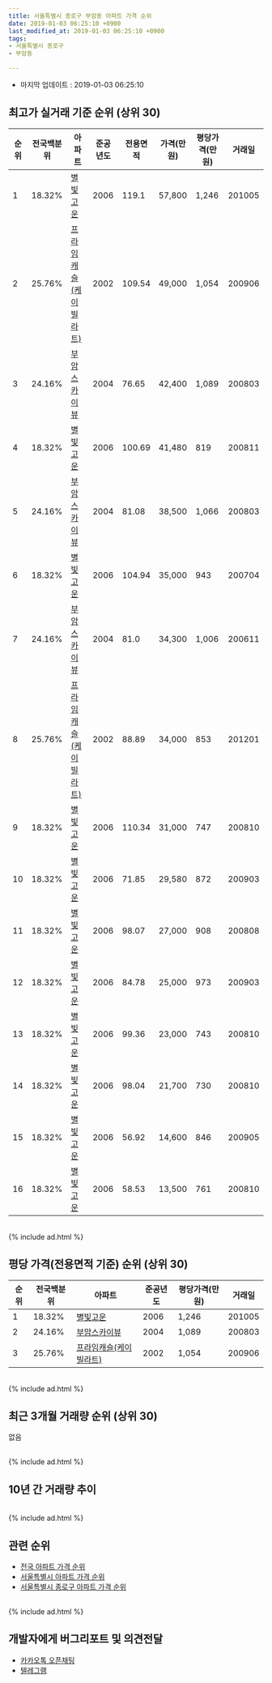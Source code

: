 ```yaml
---
title: 서울특별시 종로구 부암동 아파트 가격 순위
date: 2019-01-03 06:25:10 +0900
last_modified_at: 2019-01-03 06:25:10 +0900
tags:
- 서울특별시 종로구
- 부암동

---
```


* 마지막 업데이트 : 2019-01-03 06:25:10

## 최고가 실거래 기준 순위 (상위 30)


|순위|전국백분위|아파트|준공년도|전용면적|가격(만원)|평당가격(만원)|거래일|
|---|---|---|---|---|---|---|---|
|1|18.32%|[별빛고운](https://search.naver.com/search.naver?query=%EC%84%9C%EC%9A%B8%ED%8A%B9%EB%B3%84%EC%8B%9C+%EC%A2%85%EB%A1%9C%EA%B5%AC+%EB%B6%80%EC%95%94%EB%8F%99+%EB%B3%84%EB%B9%9B%EA%B3%A0%EC%9A%B4)|2006|119.1|57,800|1,246|201005|
|2|25.76%|[프라임캐슬(케이빌라트)](https://search.naver.com/search.naver?query=%EC%84%9C%EC%9A%B8%ED%8A%B9%EB%B3%84%EC%8B%9C+%EC%A2%85%EB%A1%9C%EA%B5%AC+%EB%B6%80%EC%95%94%EB%8F%99+%ED%94%84%EB%9D%BC%EC%9E%84%EC%BA%90%EC%8A%AC%28%EC%BC%80%EC%9D%B4%EB%B9%8C%EB%9D%BC%ED%8A%B8%29)|2002|109.54|49,000|1,054|200906|
|3|24.16%|[부암스카이뷰](https://search.naver.com/search.naver?query=%EC%84%9C%EC%9A%B8%ED%8A%B9%EB%B3%84%EC%8B%9C+%EC%A2%85%EB%A1%9C%EA%B5%AC+%EB%B6%80%EC%95%94%EB%8F%99+%EB%B6%80%EC%95%94%EC%8A%A4%EC%B9%B4%EC%9D%B4%EB%B7%B0)|2004|76.65|42,400|1,089|200803|
|4|18.32%|[별빛고운](https://search.naver.com/search.naver?query=%EC%84%9C%EC%9A%B8%ED%8A%B9%EB%B3%84%EC%8B%9C+%EC%A2%85%EB%A1%9C%EA%B5%AC+%EB%B6%80%EC%95%94%EB%8F%99+%EB%B3%84%EB%B9%9B%EA%B3%A0%EC%9A%B4)|2006|100.69|41,480|819|200811|
|5|24.16%|[부암스카이뷰](https://search.naver.com/search.naver?query=%EC%84%9C%EC%9A%B8%ED%8A%B9%EB%B3%84%EC%8B%9C+%EC%A2%85%EB%A1%9C%EA%B5%AC+%EB%B6%80%EC%95%94%EB%8F%99+%EB%B6%80%EC%95%94%EC%8A%A4%EC%B9%B4%EC%9D%B4%EB%B7%B0)|2004|81.08|38,500|1,066|200803|
|6|18.32%|[별빛고운](https://search.naver.com/search.naver?query=%EC%84%9C%EC%9A%B8%ED%8A%B9%EB%B3%84%EC%8B%9C+%EC%A2%85%EB%A1%9C%EA%B5%AC+%EB%B6%80%EC%95%94%EB%8F%99+%EB%B3%84%EB%B9%9B%EA%B3%A0%EC%9A%B4)|2006|104.94|35,000|943|200704|
|7|24.16%|[부암스카이뷰](https://search.naver.com/search.naver?query=%EC%84%9C%EC%9A%B8%ED%8A%B9%EB%B3%84%EC%8B%9C+%EC%A2%85%EB%A1%9C%EA%B5%AC+%EB%B6%80%EC%95%94%EB%8F%99+%EB%B6%80%EC%95%94%EC%8A%A4%EC%B9%B4%EC%9D%B4%EB%B7%B0)|2004|81.0|34,300|1,006|200611|
|8|25.76%|[프라임캐슬(케이빌라트)](https://search.naver.com/search.naver?query=%EC%84%9C%EC%9A%B8%ED%8A%B9%EB%B3%84%EC%8B%9C+%EC%A2%85%EB%A1%9C%EA%B5%AC+%EB%B6%80%EC%95%94%EB%8F%99+%ED%94%84%EB%9D%BC%EC%9E%84%EC%BA%90%EC%8A%AC%28%EC%BC%80%EC%9D%B4%EB%B9%8C%EB%9D%BC%ED%8A%B8%29)|2002|88.89|34,000|853|201201|
|9|18.32%|[별빛고운](https://search.naver.com/search.naver?query=%EC%84%9C%EC%9A%B8%ED%8A%B9%EB%B3%84%EC%8B%9C+%EC%A2%85%EB%A1%9C%EA%B5%AC+%EB%B6%80%EC%95%94%EB%8F%99+%EB%B3%84%EB%B9%9B%EA%B3%A0%EC%9A%B4)|2006|110.34|31,000|747|200810|
|10|18.32%|[별빛고운](https://search.naver.com/search.naver?query=%EC%84%9C%EC%9A%B8%ED%8A%B9%EB%B3%84%EC%8B%9C+%EC%A2%85%EB%A1%9C%EA%B5%AC+%EB%B6%80%EC%95%94%EB%8F%99+%EB%B3%84%EB%B9%9B%EA%B3%A0%EC%9A%B4)|2006|71.85|29,580|872|200903|
|11|18.32%|[별빛고운](https://search.naver.com/search.naver?query=%EC%84%9C%EC%9A%B8%ED%8A%B9%EB%B3%84%EC%8B%9C+%EC%A2%85%EB%A1%9C%EA%B5%AC+%EB%B6%80%EC%95%94%EB%8F%99+%EB%B3%84%EB%B9%9B%EA%B3%A0%EC%9A%B4)|2006|98.07|27,000|908|200808|
|12|18.32%|[별빛고운](https://search.naver.com/search.naver?query=%EC%84%9C%EC%9A%B8%ED%8A%B9%EB%B3%84%EC%8B%9C+%EC%A2%85%EB%A1%9C%EA%B5%AC+%EB%B6%80%EC%95%94%EB%8F%99+%EB%B3%84%EB%B9%9B%EA%B3%A0%EC%9A%B4)|2006|84.78|25,000|973|200903|
|13|18.32%|[별빛고운](https://search.naver.com/search.naver?query=%EC%84%9C%EC%9A%B8%ED%8A%B9%EB%B3%84%EC%8B%9C+%EC%A2%85%EB%A1%9C%EA%B5%AC+%EB%B6%80%EC%95%94%EB%8F%99+%EB%B3%84%EB%B9%9B%EA%B3%A0%EC%9A%B4)|2006|99.36|23,000|743|200810|
|14|18.32%|[별빛고운](https://search.naver.com/search.naver?query=%EC%84%9C%EC%9A%B8%ED%8A%B9%EB%B3%84%EC%8B%9C+%EC%A2%85%EB%A1%9C%EA%B5%AC+%EB%B6%80%EC%95%94%EB%8F%99+%EB%B3%84%EB%B9%9B%EA%B3%A0%EC%9A%B4)|2006|98.04|21,700|730|200810|
|15|18.32%|[별빛고운](https://search.naver.com/search.naver?query=%EC%84%9C%EC%9A%B8%ED%8A%B9%EB%B3%84%EC%8B%9C+%EC%A2%85%EB%A1%9C%EA%B5%AC+%EB%B6%80%EC%95%94%EB%8F%99+%EB%B3%84%EB%B9%9B%EA%B3%A0%EC%9A%B4)|2006|56.92|14,600|846|200905|
|16|18.32%|[별빛고운](https://search.naver.com/search.naver?query=%EC%84%9C%EC%9A%B8%ED%8A%B9%EB%B3%84%EC%8B%9C+%EC%A2%85%EB%A1%9C%EA%B5%AC+%EB%B6%80%EC%95%94%EB%8F%99+%EB%B3%84%EB%B9%9B%EA%B3%A0%EC%9A%B4)|2006|58.53|13,500|761|200810|


<br>
{% include ad.html %}
<br>

## 평당 가격(전용면적 기준) 순위 (상위 30)


|순위|전국백분위|아파트|준공년도|평당가격(만원)|거래일|
|---|---|---|---|---|---|
|1|18.32%|[별빛고운](https://search.naver.com/search.naver?query=%EC%84%9C%EC%9A%B8%ED%8A%B9%EB%B3%84%EC%8B%9C+%EC%A2%85%EB%A1%9C%EA%B5%AC+%EB%B6%80%EC%95%94%EB%8F%99+%EB%B3%84%EB%B9%9B%EA%B3%A0%EC%9A%B4)|2006|1,246|201005|
|2|24.16%|[부암스카이뷰](https://search.naver.com/search.naver?query=%EC%84%9C%EC%9A%B8%ED%8A%B9%EB%B3%84%EC%8B%9C+%EC%A2%85%EB%A1%9C%EA%B5%AC+%EB%B6%80%EC%95%94%EB%8F%99+%EB%B6%80%EC%95%94%EC%8A%A4%EC%B9%B4%EC%9D%B4%EB%B7%B0)|2004|1,089|200803|
|3|25.76%|[프라임캐슬(케이빌라트)](https://search.naver.com/search.naver?query=%EC%84%9C%EC%9A%B8%ED%8A%B9%EB%B3%84%EC%8B%9C+%EC%A2%85%EB%A1%9C%EA%B5%AC+%EB%B6%80%EC%95%94%EB%8F%99+%ED%94%84%EB%9D%BC%EC%9E%84%EC%BA%90%EC%8A%AC%28%EC%BC%80%EC%9D%B4%EB%B9%8C%EB%9D%BC%ED%8A%B8%29)|2002|1,054|200906|


<br>
{% include ad.html %}
<br>

## 최근 3개월 거래량 순위 (상위 30)

없음

<br>
{% include ad.html %}
<br>

## 10년 간 거래량 추이


<div style="width:100%;">
    <canvas id="deal_progress" height="250"></canvas>
</div>

<script>
new Chart(document.getElementById("deal_progress"), {
    type: 'line',
    data: {
        labels: ['200901','200902','200903','200904','200905','200906','200907','200908','200909','200910','200911','200912','201001','201002','201003','201004','201005','201006','201007','201008','201009','201010','201011','201012','201101','201102','201103','201104','201105','201106','201107','201108','201109','201110','201111','201112','201201','201202','201203','201204','201205','201206','201207','201208','201209','201210','201211','201212','201301','201302','201303','201304','201305','201306','201307','201308','201309','201310','201311','201312','201401','201402','201403','201404','201405','201406','201407','201408','201409','201410','201411','201412','201501','201502','201503','201504','201505','201506','201507','201508','201509','201510','201511','201512','201601','201602','201603','201604','201605','201606','201607','201608','201609','201610','201611','201612','201701','201702','201703','201704','201705','201706','201707','201708','201709','201710','201711','201712','201801','201802','201803','201804','201805','201806','201807','201808','201809','201810','201811','201812','201901'],
        datasets: [{
            label: '실거래 수',
            pointRadius: 1,
            data: [0, 1, 3, 0, 1, 1, 0, 1, 2, 1, 0, 0, 1, 0, 1, 0, 1, 0, 0, 0, 0, 0, 0, 0, 0, 0, 0, 0, 0, 1, 0, 0, 0, 0, 0, 1, 1, 0, 0, 0, 0, 0, 1, 1, 0, 0, 0, 0, 0, 0, 0, 0, 0, 0, 0, 0, 0, 0, 0, 0, 1, 1, 0, 0, 0, 0, 1, 2, 0, 0, 0, 0, 0, 0, 0, 0, 1, 0, 0, 0, 1, 1, 0, 0, 0, 0, 0, 0, 0, 1, 0, 2, 0, 0, 0, 0, 0, 0, 0, 0, 0, 0, 1, 0, 0, 0, 0, 0, 0, 0, 0, 0, 0, 0, 0, 0, 0, 0, 0, 0, 0],
            borderColor: "rgba(255, 201, 14, 1)",
            backgroundColor: "rgba(255, 201, 14, 0.5)",
            fill: true,
        }]
    },
    options: {
        responsive: true,
        title: {
            display: true,
            text: '10년간 거래량 추이'
        },
        tooltips: {
            mode: 'index',
            intersect: false,
        },
        hover: {
            mode: 'nearest',
            intersect: true
        },
        scales: {
            xAxes: [{
                display: true,
                scaleLabel: {
                    display: true,
                    labelString: '년/월'
                }
            }],
            yAxes: [{
                display: true,
                ticks: {
                    suggestedMin: 0,
                },
                scaleLabel: {
                    display: true,
                    labelString: '실거래 수'
                }
            }]
        }
    }
});

</script>


<br>
{% include ad.html %}
<br>

## 관련 순위

- [전국 아파트 가격 순위](https://inasie.github.io/apt-ranking/전국)
- [서울특별시 아파트 가격 순위](https://inasie.github.io/apt-ranking/서울특별시)
- [서울특별시 종로구 아파트 가격 순위](https://inasie.github.io/apt-ranking/서울특별시-종로구)


<br>
{% include ad.html %}
<br>

## 개발자에게 버그리포트 및 의견전달

- [카카오톡 오픈채팅](https://open.kakao.com/o/gLJUAP4)
- [텔레그램](https://t.me/inasie)

